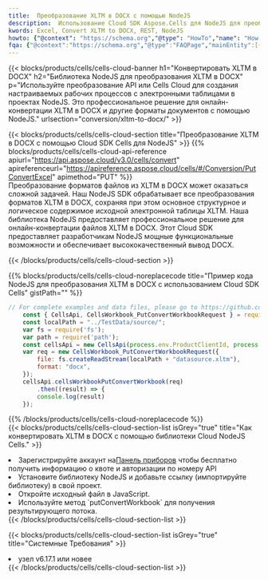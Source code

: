 ```yaml
---
title:  Преобразование XLTM в DOCX с помощью NodeJS
description:  Использование Cloud SDK Aspose.Cells для NodeJS для преобразования файла формата XLTM в файл формата DOCX.
kwords: Excel, Convert XLTM to DOCX, REST, NodeJS
howto: {"@context": "https://schema.org","@type": "HowTo","name": "How to convert XLTM to DOCX using the Cells Cloud NodeJS library.","description": "How to convert XLTM to DOCX using the Cells Cloud NodeJS library.","image": {"@type": "ImageObject"},"url": "/nodejs/conversion/xltm-to-docx/","step": [{ "@type": "HowToStep","name": "How to convert XLTM to DOCX using the Cells Cloud NodeJS library. step 1", "image": {"@type": "ImageObject",},"url": "/nodejs/conversion/xltm-to-docx/","text": "Register an account at <a href='https://dashboard.aspose.cloud/'>Dashboard</a> to get free API quota & authorization details",},{ "@type": "HowToStep","name": "How to convert XLTM to DOCX using the Cells Cloud NodeJS library. step 1", "image": {"@type": "ImageObject",},"url": "/nodejs/conversion/xltm-to-docx/","text": "Install NodeJS library and add the reference (import the library) to your project.",},{ "@type": "HowToStep","name": "How to convert XLTM to DOCX using the Cells Cloud NodeJS library. step 1", "image": {"@type": "ImageObject",},"url": "/nodejs/conversion/xltm-to-docx/","text": "Open the source file in JavaScript.",},{ "@type": "HowToStep","name": "How to convert XLTM to DOCX using the Cells Cloud NodeJS library. step 1", "image": {"@type": "ImageObject",},"url": "/nodejs/conversion/xltm-to-docx/","text": "Use the `putConvertWorkbook` method to retrieve the resulting stream.",}, ],"supply": {"@type": "HowToSupply","name": "document"},"tool": [{"@type": "HowToTool","name": "Visual Studio, Visual Studio Code, WebStorm"},{"@type": "HowToTool","name": "Aspose Cells"}],"totalTime": "PT6M"}
fqa: {"@context":"https://schema.org","@type":"FAQPage","mainEntity":[{"@type":"Question","name":"Why convert file formats in C# using REST API?","acceptedAnswer":{"@type":"Answer","text":"Documents are encoded in many ways, and some files may be incompatible with the software you use. To open and read such files, just convert them to appropriate file formats.<br/><ol><li>Install .NET SDK and add the reference (import the library) to your project.</li><li>Open the source file in C# using REST API.</li><li>Call the PutConvertWorkbookRequest() method, passing an output filename with required extension.</li><li>Get the result of conversion as a separate file.</li></ol>"}},{"@type":"Question","name":"What file formats can I convert with your C# library?","acceptedAnswer":{"@type":"Answer","text":"We support a variety of file formats for conversion using .NET library, including XLSX, Excel, xls , PDF, CSV, HTML, Markdown, XML, PNG, JPG, TIFF, Json, TXT and many more."}},{"@type":"Question","name":"What is the maximum allowed file size for conversion using this .NET library?","acceptedAnswer":{"@type":"Answer","text":"There are no file size limits for format conversions using .NET library."}}]}
---
```

{{< blocks/products/cells/cells-cloud-banner h1="Конвертировать XLTM в DOCX" h2="Библиотека NodeJS для преобразования XLTM в DOCX" p="Используйте преобразование API или Cells Cloud для создания настраиваемых рабочих процессов с электронными таблицами в проектах NodeJS. Это профессиональное решение для онлайн-конвертации XLTM в DOCX и другие форматы документов с помощью NodeJS." urlsection="conversion/xltm-to-docx/" >}}

{{< blocks/products/cells/cells-cloud-section title="Преобразование XLTM в DOCX с помощью Cloud SDK Cells для NodeJS" >}}
{{% blocks/products/cells/cells-cloud-api-reference apiurl="https://api.aspose.cloud/v3.0/cells/convert" apireferenceurl="https://apireference.aspose.cloud/cells/#/Conversion/PutConvertExcel" apimethod="PUT" %}}
<br/>
Преобразование форматов файлов из XLTM в DOCX может оказаться сложной задачей. Наш NodeJS SDK обрабатывает все преобразования форматов XLTM в DOCX, сохраняя при этом основное структурное и логическое содержимое исходной электронной таблицы XLTM. Наша библиотека NodeJS предоставляет профессиональное решение для онлайн-конвертации файлов XLTM в DOCX. Этот Cloud SDK предоставляет разработчикам NodeJS мощные функциональные возможности и обеспечивает высококачественный вывод DOCX.

{{< /blocks/products/cells/cells-cloud-section >}}

{{% blocks/products/cells/cells-cloud-noreplacecode title="Пример кода NodeJS для преобразования XLTM в DOCX с использованием Cloud SDK Cells" gistPath="" %}}
 
```js
// For complete examples and data files, please go to https://github.com/aspose-cells-cloud/aspose-cells-cloud-node/
    const { CellsApi, CellsWorkbook_PutConvertWorkbookRequest } = require("asposecellscloud");
    const localPath = "../TestData/source/";
    var fs = require('fs');
    var path = require('path');
    const cellsApi = new CellsApi(process.env.ProductClientId, process.env.ProductClientSecret);
    var req = new CellsWorkbook_PutConvertWorkbookRequest({
        file: fs.createReadStream(localPath + "datasource.xltm"),
        format: "docx",
    });
    cellsApi.cellsWorkbookPutConvertWorkbook(req)
        .then((result) => {
        console.log(result)
    });
```
 
{{% /blocks/products/cells/cells-cloud-noreplacecode %}}
<br/>
{{< blocks/products/cells/cells-cloud-section-list isGrey="true" title="Как конвертировать XLTM в DOCX с помощью библиотеки Cloud NodeJS Cells." >}}
<li> Зарегистрируйте аккаунт на<a href="https://dashboard.aspose.cloud/">Панель приборов</a> чтобы бесплатно получить информацию о квоте и авторизации по номеру API</li>
<li>Установите библиотеку NodeJS и добавьте ссылку (импортируйте библиотеку) в свой проект.</li>
<li>Откройте исходный файл в JavaScript.</li>
<li>Используйте метод `putConvertWorkbook` для получения результирующего потока.</li>
{{< /blocks/products/cells/cells-cloud-section-list >}}

{{< blocks/products/cells/cells-cloud-section-list isGrey="true" title="Системные Требования" >}}
<li>узел v6.17.1 или новее</li>
{{< /blocks/products/cells/cells-cloud-section-list >}}
